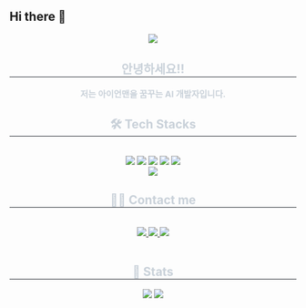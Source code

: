 ## Hi there 👋

<div align= "center">
    <img src="https://capsule-render.vercel.app/api?type=rounded&color=gradient&height=120&text=Hi%20guys%20I'm%20Taehyeon!&animation=scaleIn&fontColor=000000&fontSize=70" />
    </div>
    <div align= "center"> 
    <h2 style="border-bottom: 1px solid #21262d; color: #c9d1d9;"> 안녕하세요!! </h2>  
    <div style="font-weight: 700; font-size: 15px; text-align: center; color: #c9d1d9;"> 저는 아이언맨을 꿈꾸는 AI 개발자입니다. </div> 
    </div>
    <div align= "center">
    <h2 style="border-bottom: 1px solid #21262d; color: #c9d1d9;"> 🛠️ Tech Stacks </h2> <br> 
    <div style="margin: 0 auto; text-align: center;" align= "center"> <img src="https://img.shields.io/badge/Github-181717?style=flat&logo=Github&logoColor=white">
          <img src="https://img.shields.io/badge/Keras-D00000?style=flat&logo=Keras&logoColor=white">
          <img src="https://img.shields.io/badge/Notion-000000?style=flat&logo=Notion&logoColor=white">
          <img src="https://img.shields.io/badge/Python-3776AB?style=flat&logo=Python&logoColor=white">
          <img src="https://img.shields.io/badge/PyTorch-EE4C2C?style=flat&logo=PyTorch&logoColor=white">
          <br/><img src="https://img.shields.io/badge/Tensorflow-FF6F00?style=flat&logo=Tensorflow&logoColor=white">
          </div>
    </div>
    <div align= "center">
    <h2 style="border-bottom: 1px solid #21262d; color: #c9d1d9;"> 🧑‍💻 Contact me </h2> <br> 
    <div align= "center"> <a href=https://www.instagram.com/hantae_0?igsh=NjByeG4zeG8xbnRo&utm_source=qr> <img src="https://img.shields.io/badge/Instagram-E4405F?style=flat&logo=Instagram&logoColor=white&link=https://www.instagram.com/hantae_0?igsh=NjByeG4zeG8xbnRo&utm_source=qr"> </a>
         <a href=https://www.notion.so/1ed0e2c0ed4980f29b3fc077a47c5fd0> <img src="https://img.shields.io/badge/Notion-000000?style=flat&logo=Notion&logoColor=white&link=https://www.notion.so/1ed0e2c0ed4980f29b3fc077a47c5fd0"> </a>
         <a href=mailto:gksxogus2313@gmail.com> <img src="https://img.shields.io/badge/Gmail-EA4335?style=flat&logo=Gmail&logoColor=white&link=mailto:gksxogus2313@gmail.com"> </a>
          </div>  <br> 
    <div align= "center">  </div> 
    </div>
    <div align= "center"> 
    <h2 style="border-bottom: 1px solid #21262d; color: #c9d1d9;"> 🏅 Stats </h2> <div align= "center"> <img src="https://github-readme-stats.vercel.app/api?username=taehyeonhan-hantae&bg_color=60,000000,f00000&title_color=000000&text_color=000000"
         /> <img src="https://github-readme-stats.vercel.app/api/top-langs/?username=taehyeonhan-hantae&layout=compact&bg_color=60,000000,f00000&title_color=000000&text_color=000000"
           /> </div> 
    </div>
    


###


<!--
**taehyeonhan-hatae/taehyeonhan-hatae** is a ✨ _special_ ✨ repository because its `README.md` (this file) appears on your GitHub profile.

Here are some ideas to get you started:

- 🔭 I’m currently working on ...
- 🌱 I’m currently learning ...
- 👯 I’m looking to collaborate on ...
- 🤔 I’m looking for help with ...
- 💬 Ask me about ...
- 📫 How to reach me: ...
- 😄 Pronouns: ...
- ⚡ Fun fact: ...
-->
